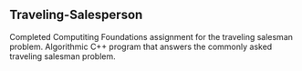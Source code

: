 ## Traveling-Salesperson
Completed Computiting Foundations assignment for the traveling salesman problem.
Algorithmic C++ program that answers the commonly asked traveling salesman problem.
